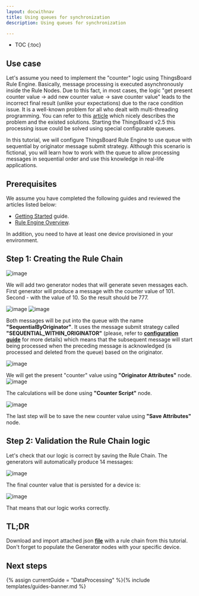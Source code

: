 ```yaml
---
layout: docwithnav
title: Using queues for synchronization
description: Using queues for synchronization

---
```


* TOC
{:toc}

## Use case

Let's assume you need to implement the "counter" logic using ThingsBoard Rule Engine.
Basically, message processing is executed asynchronously inside the Rule Nodes. Due to this fact, in most cases, the logic "get present counter value -> add new counter value -> save counter value" 
leads to the incorrect final result (unlike your expectations) due to the race condition issue. 
It is a well-known problem for all who dealt with multi-threading programming.
You can refer to this [article](https://opensourceforgeeks.blogspot.com/2014/01/race-condition-synchronization-atomic.html) which nicely describes the problem and the existed solutions.
Starting the ThingsBoard v2.5 this processing issue could be solved using special configurable queues.

In this tutorial, we will configure ThingsBoard Rule Engine to use queue with sequential by originator message submit strategy.
Although this scenario is fictional, you will learn how to work with the queue to allow processing messages in sequential order
and use this knowledge in real-life applications.

## Prerequisites 

We assume you have completed the following guides and reviewed the articles listed below:

  * [Getting Started](/docs/getting-started-guides/helloworld/) guide.
  * [Rule Engine Overview](/docs/user-guide/rule-engine-2-0/overview/).
  
In addition, you need to have at least one device provisioned in your environment.

## Step 1: Creating the Rule Chain

![image](/docs/user-guide/rule-engine-2-5/tutorials/resources/sync_rule_chain.png)

We will add two generator nodes that will generate seven messages each. First generator will produce a message with the counter value of 101.
Second - with the value of 10. So the result should be 777.

![image](/docs/user-guide/rule-engine-2-5/tutorials/resources/generator1.png)
![image](/docs/user-guide/rule-engine-2-5/tutorials/resources/generator2.png)

Both messages will be put into the queue with the name **"SequentialByOriginator"**. It uses the message submit strategy called **"SEQUENTIAL_WITHIN_ORIGINATOR"** 
(please, refer to [**configuration guide**](/docs/user-guide/install/config/) for more details) which means that
the subsequent message will start being processed when the preceding message is acknowledged (is processed and deleted from the queue) based on the originator.

![image](/docs/user-guide/rule-engine-2-5/tutorials/resources/checkpoint.png)

We will get the present "counter" value using **"Originator Attributes"** node.
![image](/docs/user-guide/rule-engine-2-5/tutorials/resources/sync_originator_attributes.png)

The calculations will be done using **"Counter Script"** node. 

![image](/docs/user-guide/rule-engine-2-5/tutorials/resources/sync_counter_script.png)

The last step will be to save the new counter value using **"Save Attributes"** node.

## Step 2: Validation the Rule Chain logic

Let's check that our logic is correct by saving the Rule Chain. The generators will automatically produce 14 messages:

![image](/docs/user-guide/rule-engine-2-5/tutorials/resources/sync_events.png)

The final counter value that is persisted for a device is:

![image](/docs/user-guide/rule-engine-2-5/tutorials/resources/sync_result.png)

That means that our logic works correctly.

## TL;DR

Download and import attached json [**file**](/docs/user-guide/rule-engine-2-5/tutorials/resources/synchronization_rule_chain.json) with a rule chain from this tutorial.
Don't forget to populate the Generator nodes with your specific device.
 
## Next steps

{% assign currentGuide = "DataProcessing" %}{% include templates/guides-banner.md %}






